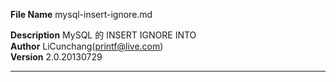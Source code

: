 **File Name** mysql-insert-ignore.md  

**Description** MySQL 的 INSERT IGNORE INTO   
**Author** LiCunchang(printf@live.com)  
**Version** 2.0.20130729  

------



